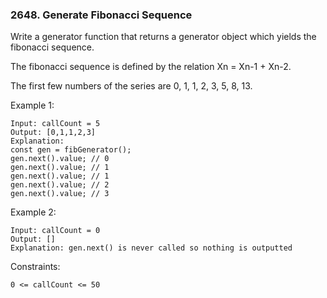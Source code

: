 ### 2648. Generate Fibonacci Sequence

Write a generator function that returns a generator object which yields the fibonacci sequence.

The fibonacci sequence is defined by the relation Xn = Xn-1 + Xn-2.

The first few numbers of the series are 0, 1, 1, 2, 3, 5, 8, 13.



Example 1:

    Input: callCount = 5
    Output: [0,1,1,2,3]
    Explanation:
    const gen = fibGenerator();
    gen.next().value; // 0
    gen.next().value; // 1
    gen.next().value; // 1
    gen.next().value; // 2
    gen.next().value; // 3

Example 2:

    Input: callCount = 0
    Output: []
    Explanation: gen.next() is never called so nothing is outputted



Constraints:

    0 <= callCount <= 50

